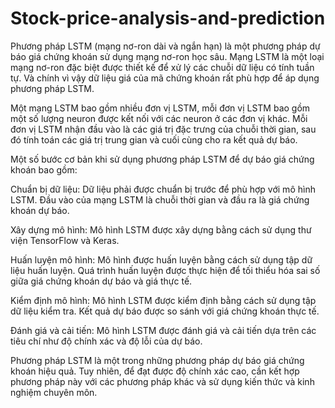 # Stock-price-analysis-and-prediction

Phương pháp LSTM (mạng nơ-ron dài và ngắn hạn) là một phương pháp dự báo giá chứng khoán sử dụng mạng nơ-ron học sâu. Mạng LSTM là một loại mạng nơ-ron đặc biệt được thiết kế để xử lý các chuỗi dữ liệu có tính tuần tự. Và chính vì vậy dữ liệu giá của mã chứng khoán rất phù hợp để áp dụng phương pháp LSTM.

Một mạng LSTM bao gồm nhiều đơn vị LSTM, mỗi đơn vị LSTM bao gồm một số lượng neuron được kết nối với các neuron ở các đơn vị khác. Mỗi đơn vị LSTM nhận đầu vào là các giá trị đặc trưng của chuỗi thời gian, sau đó tính toán các giá trị trung gian và cuối cùng cho ra kết quả dự báo.

Một số bước cơ bản khi sử dụng phương pháp LSTM để dự báo giá chứng khoán bao gồm:

Chuẩn bị dữ liệu: Dữ liệu phải được chuẩn bị trước để phù hợp với mô hình LSTM. Đầu vào của mạng LSTM là chuỗi thời gian và đầu ra là giá chứng khoán dự báo.

Xây dựng mô hình: Mô hình LSTM được xây dựng bằng cách sử dụng thư viện TensorFlow và Keras.

Huấn luyện mô hình: Mô hình được huấn luyện bằng cách sử dụng tập dữ liệu huấn luyện. Quá trình huấn luyện được thực hiện để tối thiểu hóa sai số giữa giá chứng khoán dự báo và giá thực tế.

Kiểm định mô hình: Mô hình LSTM được kiểm định bằng cách sử dụng tập dữ liệu kiểm tra. Kết quả dự báo được so sánh với giá chứng khoán thực tế.

Đánh giá và cải tiến: Mô hình LSTM được đánh giá và cải tiến dựa trên các tiêu chí như độ chính xác và độ lỗi của dự báo.

Phương pháp LSTM là một trong những phương pháp dự báo giá chứng khoán hiệu quả. Tuy nhiên, để đạt được độ chính xác cao, cần kết hợp phương pháp này với các phương pháp khác và sử dụng kiến thức và kinh nghiệm chuyên môn.
